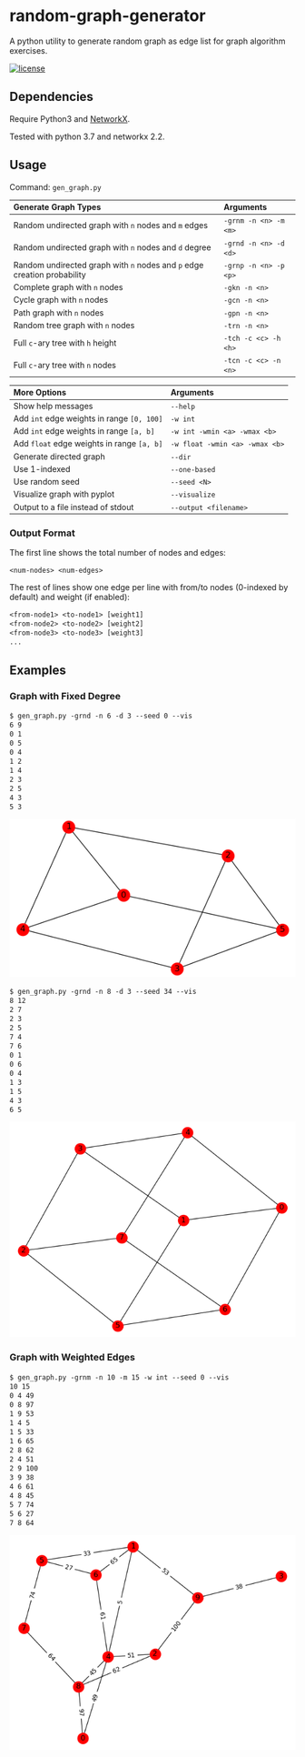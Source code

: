# random-graph-generator
A python utility to generate random graph as edge list for graph algorithm exercises.

[![license](https://img.shields.io/github/license/DAVFoundation/captain-n3m0.svg?style=flat-square)](https://github.com/DAVFoundation/captain-n3m0/blob/master/LICENSE)

## Dependencies
Require Python3 and [NetworkX](https://networkx.org).

Tested with python 3.7 and networkx 2.2.

## Usage
Command: `gen_graph.py`

| Generate Graph Types | Arguments |
| :--------- | :------ |
| Random undirected graph with `n` nodes and `m` edges | `-grnm -n <n> -m <m>` |
| Random undirected graph with `n` nodes and `d` degree | `-grnd -n <n> -d <d>` |
| Random undirected graph with `n` nodes and `p` edge creation probability | `-grnp -n <n> -p <p>` |
| Complete graph with `n` nodes | `-gkn -n <n>` |
| Cycle graph with `n` nodes | `-gcn -n <n>` |
| Path graph with `n` nodes | `-gpn -n <n>` |
| Random tree graph with `n` nodes | `-trn -n <n>` |
| Full `c`-ary tree with `h` height | `-tch -c <c> -h <h>` |
| Full `c`-ary tree with `n` nodes | `-tcn -c <c> -n <n>` |

| More Options | Arguments |
| :--------- | :---- |
| Show help messages | `--help` |
| Add `int` edge weights in range `[0, 100]` | `-w int` |
| Add `int` edge weights in range `[a, b]` | `-w int -wmin <a> -wmax <b>` |
| Add `float` edge weights in range `[a, b]` | `-w float -wmin <a> -wmax <b>` |
| Generate directed graph | `--dir` |
| Use 1-indexed | `--one-based` |
| Use random seed | `--seed <N>` |
| Visualize graph with pyplot | `--visualize` |
| Output to a file instead of stdout | `--output <filename>` |

### Output Format
The first line shows the total number of nodes and edges:
```
<num-nodes> <num-edges>
```
The rest of lines show one edge per line with from/to nodes (0-indexed by default) and weight (if enabled): 
```
<from-node1> <to-node1> [weight1]
<from-node2> <to-node2> [weight2]
<from-node3> <to-node3> [weight3]
...
```

## Examples
### Graph with Fixed Degree
```
$ gen_graph.py -grnd -n 6 -d 3 --seed 0 --vis
6 9
0 1
0 5
0 4
1 2
1 4
2 3
2 5
4 3
5 3
```
![grnd_n6_d3_seed0](images/grnd_n6_d3_seed0.png)

```
$ gen_graph.py -grnd -n 8 -d 3 --seed 34 --vis
8 12
2 7
2 3
2 5
7 4
7 6
0 1
0 6
0 4
1 3
1 5
4 3
6 5
```
![grnd_n8_d3_seed34](images/grnd_n8_d3_seed34.png)

### Graph with Weighted Edges
```
$ gen_graph.py -grnm -n 10 -m 15 -w int --seed 0 --vis
10 15
0 4 49
0 8 97
1 9 53
1 4 5
1 5 33
1 6 65
2 8 62
2 4 51
2 9 100
3 9 38
4 6 61
4 8 45
5 7 74
5 6 27
7 8 64
```
![grnm_n10_m15_wint_seed0](images/grnm_n10_m15_wint_seed0.png)


